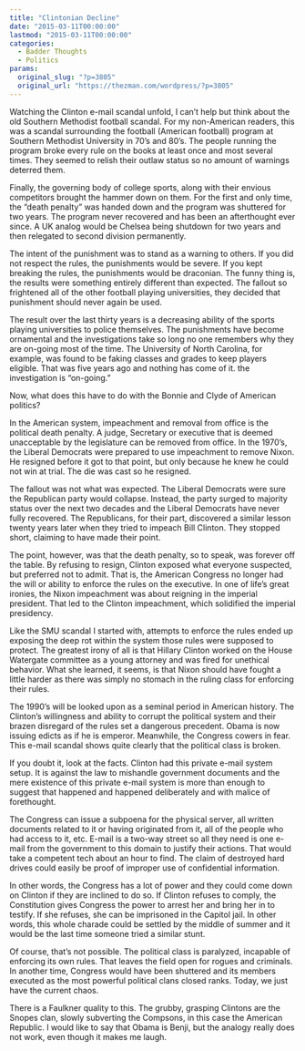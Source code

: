 ```yaml
---
title: "Clintonian Decline"
date: "2015-03-11T00:00:00"
lastmod: "2015-03-11T00:00:00"
categories:
  - Badder Thoughts
  - Politics
params:
  original_slug: "?p=3805"
  original_url: "https://thezman.com/wordpress/?p=3805"
---
```


Watching the Clinton e-mail scandal unfold, I can’t help but think about
the old Southern Methodist football scandal. For my non-American
readers, this was a scandal surrounding the football (American football)
program at Southern Methodist University in 70’s and 80’s. The people
running the program broke every rule on the books at least once and most
several times. They seemed to relish their outlaw status so no amount of
warnings deterred them.

Finally, the governing body of college sports, along with their envious
competitors brought the hammer down on them. For the first and only
time, the “death penalty” was handed down and the program was shuttered
for two years. The program never recovered and has been an afterthought
ever since. A UK analog would be Chelsea being shutdown for two years
and then relegated to second division permanently.

The intent of the punishment was to stand as a warning to others. If you
did not respect the rules, the punishments would be severe. If you kept
breaking the rules, the punishments would be draconian. The funny thing
is, the results were something entirely different than expected. The
fallout so frightened all of the other football playing universities,
they decided that punishment should never again be used.

The result over the last thirty years is a decreasing ability of the
sports playing universities to police themselves. The punishments have
become ornamental and the investigations take so long no one remembers
why they are on-going most of the time. The University of North
Carolina, for example, was found to be faking classes and grades to keep
players eligible. That was five years ago and nothing has come of it.
the investigation is “on-going.”

Now, what does this have to do with the Bonnie and Clyde of American
politics?

In the American system, impeachment and removal from office is the
political death penalty. A judge, Secretary or executive that is deemed
unacceptable by the legislature can be removed from office. In the
1970’s, the Liberal Democrats were prepared to use impeachment to remove
Nixon. He resigned before it got to that point, but only because he knew
he could not win at trial. The die was cast so he resigned.

The fallout was not what was expected. The Liberal Democrats were sure
the Republican party would collapse. Instead, the party surged to
majority status over the next two decades and the Liberal Democrats have
never fully recovered. The Republicans, for their part, discovered a
similar lesson twenty years later when they tried to impeach Bill
Clinton. They stopped short, claiming to have made their point.

The point, however, was that the death penalty, so to speak, was forever
off the table. By refusing to resign, Clinton exposed what everyone
suspected, but preferred not to admit. That is, the American Congress no
longer had the will or ability to enforce the rules on the executive. In
one of life’s great ironies, the Nixon impeachment was about reigning in
the imperial president. That led to the Clinton impeachment, which
solidified the imperial presidency.

Like the SMU scandal I started with, attempts to enforce the rules ended
up exposing the deep rot within the system those rules were supposed to
protect. The greatest irony of all is that Hillary Clinton worked on the
House Watergate committee as a young attorney and was fired for
unethical behavior. What she learned, it seems, is that Nixon should
have fought a little harder as there was simply no stomach in the ruling
class for enforcing their rules.

The 1990’s will be looked upon as a seminal period in American history.
The Clinton’s willingness and ability to corrupt the political system
and their brazen disregard of the rules set a dangerous precedent. Obama
is now issuing edicts as if he is emperor. Meanwhile, the Congress
cowers in fear. This e-mail scandal shows quite clearly that the
political class is broken.

If you doubt it, look at the facts. Clinton had this private e-mail
system setup. It is against the law to mishandle government documents
and the mere existence of this private e-mail system is more than enough
to suggest that happened and happened deliberately and with malice of
forethought.

The Congress can issue a subpoena for the physical server, all written
documents related to it or having originated from it, all of the people
who had access to it, etc. E-mail is a two-way street so all they need
is one e-mail from the government to this domain to justify their
actions. That would take a competent tech about an hour to find. The
claim of destroyed hard drives could easily be proof of improper use of
confidential information.

In other words, the Congress has a lot of power and they could come down
on Clinton if they are inclined to do so. If Clinton refuses to comply,
the Constitution gives Congress the power to arrest her and bring her in
to testify. If she refuses, she can be imprisoned in the Capitol jail.
In other words, this whole charade could be settled by the middle of
summer and it would be the last time someone tried a similar stunt.

Of course, that’s not possible. The political class is paralyzed,
incapable of enforcing its own rules. That leaves the field open for
rogues and criminals. In another time, Congress would have been
shuttered and its members executed as the most powerful political clans
closed ranks. Today, we just have the current chaos.

There is a Faulkner quality to this. The grubby, grasping Clintons are
the Snopes clan, slowly subverting the Compsons, in this case the
American Republic. I would like to say that Obama is Benji, but the
analogy really does not work, even though it makes me laugh.

 
